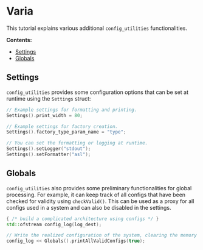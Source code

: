 # Varia

This tutorial explains various additional `config_utilities` functionalities.

**Contents:**
- [Settings](#settings)
- [Globals](#globals)

## Settings
`config_utilities` provides some configuration options that can be set at runtime using the `Settings` struct:
```c++
// Example settings for formatting and printing.
Settings().print_width = 80;

// Example settings for factory creation.
Settings().factory_type_param_name = "type";

// You can set the formatting or logging at runtime.
Settings().setLogger("stdout");
Settings().setFormatter("asl");
```

## Globals
`config_utilities` also provides some preliminary functionalities for global processing. For example, it can keep track of all configs that have been checked for validity using `checkValid()`. This can be used as a proxy for all configs used in a system and can also be disabled in the settings.

```c++
{ /* build a complicated architecture using configs */ }
std::ofstream config_log(log_dest);

// Write the realized configuration of the system, clearing the memory used to store this information.
config_log << Globals().printAllValidConfigs(true);
```
